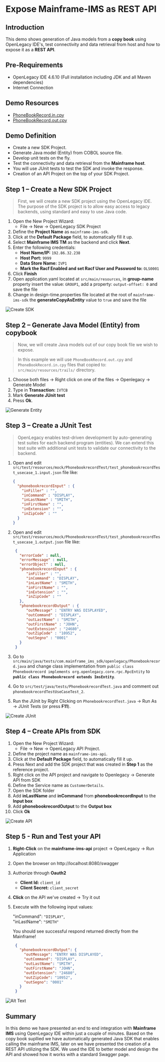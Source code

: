 # Expose Mainframe-IMS as REST API

## Introduction

This demo shows generation of Java models from a **copy book** using OpenLegacy IDE's, test connectivity and data retrieval from host and how to expose it as a **REST API**.

## Pre-Requirements

- OpenLegacy IDE 4.6.10 (Full installation including JDK and all Maven dependencies)
- Internet Connection

## Demo Resources

- [PhoneBookRecord.in.cpy](/automation-tests/resources/PhoneBookRecord.in.cpy)
- [PhoneBookRecord.out.cpy](/automation-tests/resources/PhoneBookRecord.out.cpy)
  
## Demo Definition

- Create a new SDK Project.
- Generate Java model (Entity) from COBOL source file.
- Develop unit tests on the fly.
- Test the connectivity and data retrieval from the **Mainframe host**.
- You will use JUnit tests to test the SDK and invoke the response.
- Creation of an API Project on the top of your SDK Project.

## Step 1 – Create a New SDK Project

> First, we will create a new SDK project using the OpenLegacy IDE.
The purpose of the SDK project is to allow easy access to legacy backends, using standard and easy to use Java code.

1. Open the New Project Wizard:
   - File → New → OpenLegacy SDK Project
2. Define the **Project Name** as `mainframe-ims-sdk`.
3. Click at the **Default Package** field, to automatically fill it up.
4. Select **Mainframe IMS TM** as the backend and click **Next**.
5. Enter the following credentials:
   - **Host Name/IP:** `192.86.32.238` 
   - **Host Port:** `9999`
   - **Data Store Name:** `IVP1`
   - **Mark the Racf Enabled and set Racf User and Password to:** `OLS0001`
6. Click **Finish**
7. Open application.yaml located at `src/main/resources`, in **group-name** property insert the value: `GROUP1`, add a property: `output-offset: 0` and save the file
8. Change in design-time.properties file located at the root of `mainframe-ims-sdk` the **generateCopyAsEntity** value to `true` and save the file
    
![Create SDK](/assets/images/createSDK.gif)

## Step 2 – Generate Java Model (Entity) from copybook
> Now, we will create Java models out of our copy book file we wish to expose.

> In this example we will use `PhoneBookRecord.out.cpy` and `PhoneBookRecord.in.cpy` files that copied to: `src/main/resources/trails/` directory.

1. Choose both files -> Right click on one of the files -> Openlegacy -> Generate Model
2. Type in **Transaction:** `IVTCB` 
3. Mark **Generate JUnit test**
4. Press **Ok**.

![Generate Entity](/assets/images/generateEntity.gif)

## Step 3 – Create a JUnit Test

> OpenLegacy enables test-driven development by auto-generating test suites for each backend program (entities).
We can extend this test suite with additional unit tests to validate our connectivity to the backend.

1. Open and edit `src/test/resources/mock/PhonebookrecordTest/test_phonebookrecordTest_usecase_1.input.json` file like:

   ```json
   {
     "phonebookrecordInput" : {
       "inFiller" : "",
       "inCommand" : "DISPLAY",
       "inLastName" : "SMITH",
       "inFirstName" : "",
       "inExtension" : "",
       "inZipCode" : ""
     }
   }
   ```
2. Open and edit `src/test/resources/mock/PhonebookrecordTest/test_phonebookrecordTest_usecase_1.output.json` file like:

   ```json
    {
      "errorCode" : null,
      "errorMessage" : null,
      "errorObject" : null,
      "phonebookrecordInput" : {
         "inFiller" : "",
         "inCommand" : "DISPLAY",
         "inLastName" : "SMITH",
         "inFirstName" : "",
         "inExtension" : "",
         "inZipCode" : ""
      },
      "phonebookrecordOutput" : {
         "outMessage" : "ENTRY WAS DISPLAYED",
         "outCommand" : "DISPLAY",
         "outLastName" : "SMITH",
         "outFirstName" : "JOHN",
         "outExtension" : "24680",
         "outZipCode" : "10952",
         "outSegno" : "0001"
      }
    }
   ```

3. Go to `src/main/java/tests/com.mainframe_ims_sdk/openlegacy/Phonebookrecord.java` and change
class implementation from `public class Phonebookrecord implements org.openlegacy.core.rpc.RpcEntity` to 
**`public class Phonebookrecord extends ImsEntity`**.
4. Go to `src/test/java/tests/PhonebookrecordTest.java` and comment out `phonebookrecordTestUseCaseTest_2`. 
5. Run the JUnit by Right Clicking on `PhonebookrecordTest.java` → Run As → JUnit Tests (or press **F11**).

![Create JUnit](/assets/images/createJUnit.gif)

## Step 4 – Create APIs from SDK

1. Open the New Project Wizard:
   - File → New → OpenLegacy API Project.
2. Define the project name as `mainframe-ims-api`.
3. Click at the **Default Package** field, to automatically fill it up.
4. Press Next and add the SDK project that was created in **Step 1**  as the reference project.
5. Right click on the API project and navigate to Openlegacy → Generate API from SDK
6. Define the Service name as `CustomerDetails`.
7. Open the SDK folder
8. Add **inLastName** and **inCommand** from **phonebookrecordInput** to the **Input box**
9. Add **phonebookrecordOutput** to the **Output box**
10. Click **Ok**

![Create API](/assets/images/createAPI.gif)

## Step 5 - Run and Test your API


1. **Right-Click** on the **mainframe-ims-api** project → OpenLegacy → Run Application
2. Open the browser on http://localhost:8080/swagger
3. Authorize through **Oauth2**
   - **Client Id:** `client_id`
   - **Client Secret:** `client_secret`
4. **Click** on the API we've created → Try it out
5. Execute with the following input values:

    "inCommand": `"DISPLAY"`,  
    "inLastName": `"SMITH"`
	
   You should see successful respond returned directly from the Mainframe!
  
   ```json
    {
      "phonebookrecordOutput": {
        "outMessage": "ENTRY WAS DISPLAYED",
        "outCommand": "DISPLAY",
        "outLastName": "SMITH",
        "outFirstName": "JOHN",
        "outExtension": "24680",
        "outZipCode": "10952",
        "outSegno": "0001"
      }
    }
   ```

![Alt Text](/assets/images/swagger.gif)
## Summary

In this demo we have presented an end to end integration with **Mainframe IMS** using OpenLegacy IDE within just a couple of minutes. Based on the copy book supllied we have automatically generated Java SDK that enables calling the mainframe IMS, later on we have presented the creation of a REST API utilizing the SDK.
We used the IDE to better model and design the API and showed how it works with a standard Swagger page.

